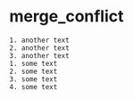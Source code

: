 
# merge_conflict

    1. another text
    2. another text
    3. another text
    1. some text
    2. some text
    3. some text
    4. some text

